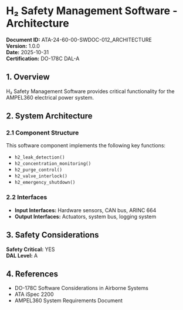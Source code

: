 # H₂ Safety Management Software - Architecture

**Document ID:** ATA-24-60-00-SWDOC-012_ARCHITECTURE  
**Version:** 1.0.0  
**Date:** 2025-10-31  
**Certification:** DO-178C DAL-A

## 1. Overview

H₂ Safety Management Software provides critical functionality for the AMPEL360 electrical power system.

## 2. System Architecture

### 2.1 Component Structure

This software component implements the following key functions:

- `h2_leak_detection()`
- `h2_concentration_monitoring()`
- `h2_purge_control()`
- `h2_valve_interlock()`
- `h2_emergency_shutdown()`

### 2.2 Interfaces

- **Input Interfaces:** Hardware sensors, CAN bus, ARINC 664
- **Output Interfaces:** Actuators, system bus, logging system

## 3. Safety Considerations

**Safety Critical:** YES  
**DAL Level:** A

## 4. References

- DO-178C Software Considerations in Airborne Systems
- ATA iSpec 2200
- AMPEL360 System Requirements Document
